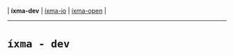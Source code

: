 | **íxma-dev** | [íxma-io](https://www.github.com/ixma-io) | [íxma-open](https://www.github.com/ixma-open) |

---

# ```íxma - dev```

<br />
<br />
